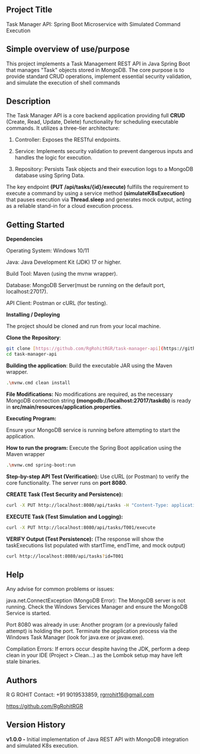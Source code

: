 
## Project Title
Task Manager API: Spring Boot Microservice with Simulated Command Execution

## Simple overview of use/purpose
This project implements a Task Management REST API in Java Spring Boot that manages "Task" objects stored in MongoDB. The core purpose is to provide standard CRUD operations, implement essential security validation, and simulate the execution of shell commands

## Description 
The Task Manager API is a core backend application providing full **CRUD** (Create, Read, Update, Delete) functionality for scheduling executable commands. It utilizes a three-tier architecture:

1. Controller: Exposes the RESTful endpoints.

2. Service: Implements security validation to prevent dangerous inputs and handles the logic for execution.

3. Repository: Persists Task objects and their execution logs to a MongoDB database using Spring Data.

The key endpoint **(PUT /api/tasks/{id}/execute)** fulfills the requirement to execute a command by using a service method **(simulateK8sExecution)** that pauses execution via **Thread.sleep** and generates mock output, acting as a reliable stand-in for a cloud execution process.

## Getting Started
**Dependencies**

Operating System: Windows 10/11 

Java: Java Development Kit (JDK) 17 or higher.

Build Tool: Maven (using the mvnw wrapper).

Database: MongoDB Server(must be running on the default port, localhost:27017).

API Client: Postman or cURL (for testing).

**Installing / Deploying**

The project should be cloned and run from your local machine.

**Clone the Repository**:


```bash
git clone [https://github.com/RgRohitRGR/task-manager-api](https://github.com/RgRohitRGR/task-manager-api) 
cd task-manager-api
```

**Building the application**: Build the executable JAR using the Maven wrapper.
```bash
.\mvnw.cmd clean install
```

**File Modifications:** No modifications are required, as the necessary MongoDB connection string **(mongodb://localhost:27017/taskdb)** is ready in **src/main/resources/application.properties**.


**Executing Program:**

Ensure your MongoDB service is running before attempting to start the application.

**How to run the program:** Execute the Spring Boot application using the Maven wrapper

```bash
.\mvnw.cmd spring-boot:run
```

**Step-by-step API Test (Verification):** Use cURL (or Postman) to verify the core functionality. The server runs on **port 8080**.

**CREATE Task (Test Security and Persistence):**
```bash
curl -X PUT http://localhost:8080/api/tasks -H "Content-Type: application/json" -d "{ \"id\": \"T001\", \"name\": \"Simulated Cleanup\", \"owner\": \"User\", \"command\": \"echo cleaning up logs\" }"
```

**EXECUTE Task (Test Simulation and Logging):**
```bash
curl -X PUT http://localhost:8080/api/tasks/T001/execute
```

**VERIFY Output (Test Persistence):** (The response will show the taskExecutions list populated with startTime, endTime, and mock output)
```bash
curl http://localhost:8080/api/tasks?id=T001
```

## Help

Any advise for common problems or issues:

java.net.ConnectException (MongoDB Error): The MongoDB server is not running. Check the Windows Services Manager and ensure the MongoDB Service is started.

Port 8080 was already in use: Another program (or a previously failed attempt) is holding the port. Terminate the application process via the Windows Task Manager (look for java.exe or javaw.exe).

Compilation Errors: If errors occur despite having the JDK, perform a deep clean in your IDE (Project > Clean...) as the Lombok setup may have left stale binaries.

## Authors

R G ROHIT
Contact: +91 9019533859, rgrrohit16@gmail.com

 https://github.com/RgRohitRGR

## Version History

**v1.0.0 -** Initial implementation of Java REST API with MongoDB integration and simulated K8s execution.
